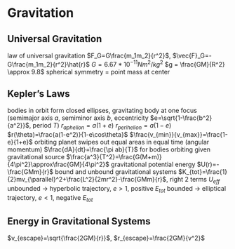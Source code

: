 # Gravitation
## Universal Gravitation
law of universal gravitation
	$F_G=G\frac{m_1m_2}{r^2}$, $\vec{F}_G=-G\frac{m_1m_2}{r^2}\hat{r}$
	$G=6.67*10^{-11} Nm^2/kg^2$
	$g = \frac{GM}{R^2} \approx 9.8$
spherical symmetry = point mass at center
## Kepler’s Laws
bodies in orbit form closed ellipses, gravitating body at one focus (semimajor axis $a$, semiminor axis $b$, eccentricity $e=\sqrt{1-\frac{b^2}{a^2}}$, period $T$) 
	$r_{aphelion}=a(1+e)$
	$r_{perihelion}=a(1-e)$
	$r(\theta)=\frac{a(1-e^2)}{1-e\cos\theta}$
	$\frac{v_{min}}{v_{max}}=\frac{1-e}{1+e}$
orbiting planet swipes out equal areas in equal time (angular momentum)
	$\frac{dA}{dt}=\frac{\pi ab}{T}$
for bodies orbiting given gravitational source
	$\frac{a^3}{T^2}=\frac{G(M+m)}{4\pi^2}\approx\frac{GM}{4\pi^2}$
gravitational potential energy
	$U(r)=-\frac{GMm}{r}$
bound and unbound gravitational systems
	$K_{tot}=\frac{1}{2}mv_{\parallel}^2+\frac{L^2}{2mr^2}-\frac{GMm}{r}$, right 2 terms $U_{eff}$
	unbounded → hyperbolic trajectory, $e>1$, positive $E_{tot}$
	bounded → elliptical trajectory, $e<1$, negative $E_{tot}$
## Energy in Gravitational Systems
$v_{escape}=\sqrt{\frac{2GM}{r}}$, $r_{escape}=\frac{2GM}{v^2}$